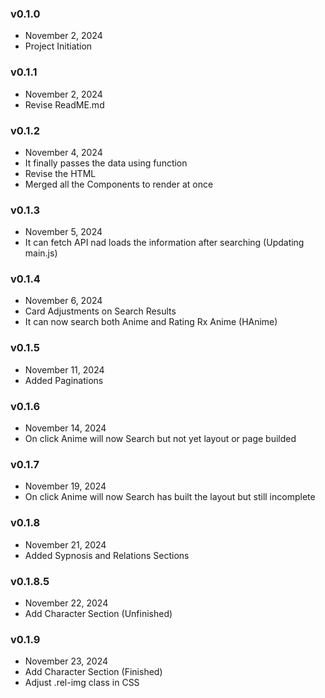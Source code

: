 ### v0.1.0
- November 2, 2024
- Project Initiation

### v0.1.1
- November 2, 2024
- Revise ReadME.md

### v0.1.2
- November 4, 2024
- It finally passes the data using function
- Revise the HTML
- Merged all the Components to render at once

### v0.1.3
- November 5, 2024
- It can fetch API nad loads the information after searching (Updating main.js)

### v0.1.4
- November 6, 2024
- Card Adjustments on Search Results
- It can now search both Anime and Rating Rx Anime (HAnime)

### v0.1.5
- November 11, 2024
- Added Paginations

### v0.1.6
- November 14, 2024
- On click Anime will now Search but not yet layout or page builded

### v0.1.7
- November 19, 2024
- On click Anime will now Search has built the layout but still incomplete

### v0.1.8
- November 21, 2024
- Added Sypnosis and Relations Sections

### v0.1.8.5
- November 22, 2024
- Add Character Section (Unfinished)

### v0.1.9
- November 23, 2024
- Add Character Section (Finished)
- Adjust .rel-img class in CSS